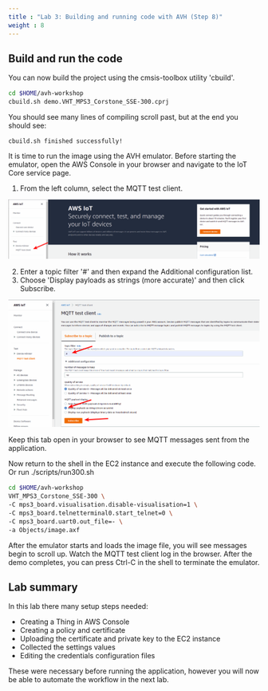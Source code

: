 ```yaml
---
title : "Lab 3: Building and running code with AVH (Step 8)"
weight : 8
---
```


## Build and run the code

You can now build the project using the cmsis-toolbox utility 'cbuild'.

```bash
cd $HOME/avh-workshop
cbuild.sh demo.VHT_MPS3_Corstone_SSE-300.cprj
```
You should see many lines of compiling scroll past, but at the end you should see:

```
cbuild.sh finished successfully!
```

It is time to run the image using the AVH emulator. Before starting the emulator, open the AWS Console in your browser and navigate to the IoT Core service page. 

1. From the left column, select the MQTT test client. 

![iot-mqtt 1](/static/iot-core-mqtt-1.png)

2. Enter a topic filter '#' and then expand the Additional configuration list. 
3. Choose 'Display payloads as strings (more accurate)' and then click Subscribe.

![iot-mqtt 2](/static/iot-core-mqtt-2.png)

Keep this tab open in your browser to see MQTT messages sent from the application.

Now return to the shell in the EC2 instance and execute the following code. Or run ./scripts/run300.sh

```bash
cd $HOME/avh-workshop
VHT_MPS3_Corstone_SSE-300 \
-C mps3_board.visualisation.disable-visualisation=1 \
-C mps3_board.telnetterminal0.start_telnet=0 \
-C mps3_board.uart0.out_file=- \
-a Objects/image.axf
```

After the emulator starts and loads the image file, you will see messages begin to scroll up.
Watch the MQTT test client log in the browser. After the demo completes, you can press Ctrl-C in the shell to terminate the emulator.


## Lab summary

In this lab there many setup steps needed:

- Creating a Thing in AWS Console
- Creating a policy and certificate
- Uploading the certificate and private key to the EC2 instance
- Collected the settings values
- Editing the credentials configuration files

These were necessary before running the application, however you will now be able to automate the workflow in the next lab.
